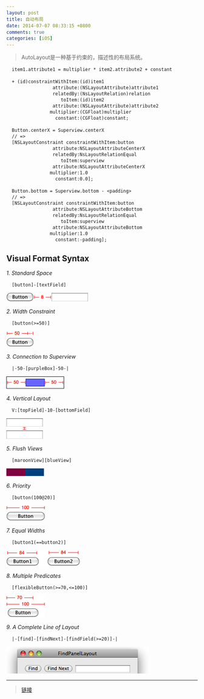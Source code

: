 ```yaml
---
layout: post
title: 自动布局
date: 2014-07-07 08:33:15 +0800
comments: true
categories: [iOS]
---
```



> AutoLayout是一种基于约束的，描述性的布局系统。

      item1.attribute1 = multiplier * item2.attribute2 + constant

      + (id)constraintWithItem:(id)item1
                     attribute:(NSLayoutAttribute)attribute1
                     relatedBy:(NsLayoutRelation)relation
                        toItem:(id)item2
                     attribute:(NSLayoutAttribute)attribute2
                    multiplier:(CGFloat)multiplier
                      constant:(CGFloat)constant;

      Button.centerX = Superview.centerX
      // =>
      [NSLayoutConstraint constraintWithItem:button
                     attribute:NSLayoutAttributeCenterX
                     relatedBy:NsLayoutRelationEqual
                        toItem:superview
                     attribute:NSLayoutAttributeCenterX
                    multiplier:1.0
                      constant:0.0];

      Button.bottom = Superview.bottom - <padding>
      // =>
      [NSLayoutConstraint constraintWithItem:button
                     attribute:NSLayoutAttributeBottom
                     relatedBy:NsLayoutRelationEqual
                        toItem:superview
                     attribute:NSLayoutAttributeBottom
                    multiplier:1.0
                      constant:-padding];


## Visual Format Syntax

*1. Standard Space*

      [button]-[textField]

  ![](/assets/images/2014/07/AutoLayout/standardSpace.png)

*2. Width Constraint*

      [button(>=50)]

  ![](/assets/images/2014/07/AutoLayout/widthConstraint.png)

*3. Connection to Superview*

      |-50-[purpleBox]-50-|

  ![](/assets/images/2014/07/AutoLayout/connectionToSuperview.png)

*4. Vertical Layout*

      V:[topField]-10-[bottomField]

  ![](/assets/images/2014/07/AutoLayout/verticalLayout.png)

*5. Flush Views*

      [maroonView][blueView]

  ![](/assets/images/2014/07/AutoLayout/flushViews.png)

*6. Priority*

      [button(100@20)]

  ![](/assets/images/2014/07/AutoLayout/priority.png)

*7. Equal Widths*

      [button1(==button2)]

  ![](/assets/images/2014/07/AutoLayout/equalWidths.png)

*8. Multiple Predicates*

      [flexibleButton(>=70,<=100)]

  ![](/assets/images/2014/07/AutoLayout/multiplePredicates.png)

*9. A Complete Line of Layout*

      |-[find]-[findNext]-[findField(>=20)]-|

  ![](/assets/images/2014/07/AutoLayout/completeLayout.png)

























---
>[链接](http://www.onevcat.com/2012/09/autoayout/)
